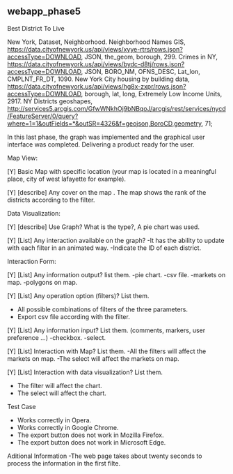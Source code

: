 ## webapp_phase5

Best District To Live

New York, Dataset, Neighborhood.
Neighborhood Names GIS, https://data.cityofnewyork.us/api/views/xyye-rtrs/rows.json?accessType=DOWNLOAD, JSON, the_geom, borough, 299.
Crimes in NY, https://data.cityofnewyork.us/api/views/bydc-d8tj/rows.json?accessType=DOWNLOAD, JSON, BORO_NM, OFNS_DESC, Lat_lon, CMPLNT_FR_DT, 1090.
New York City housing by building data,  https://data.cityofnewyork.us/api/views/hg8x-zxpr/rows.json?accessType=DOWNLOAD, borough, lat, long, Extremely Low Income Units, 2917.
NY Districts geoshapes, http://services5.arcgis.com/GfwWNkhOj9bNBqoJ/arcgis/rest/services/nycd/FeatureServer/0/query?where=1=1&outFields=*&outSR=4326&f=geojson,BoroCD,geometry, 71;




In this last phase, the graph was implemented and the graphical user interface was completed.
Delivering a product ready for the user.

Map View:

[Y] Basic Map with specific location (your map is located in a meaningful place, city of west lafayette for example).

[Y] [describe] Any cover on the map . The map shows the rank of the districts according to the filter.


Data Visualization:

[Y] [describe] Use Graph? What is the type?, A pie chart was used. 

[Y] [List] Any interaction available on the graph? 
-It has the ability to update with each filter in an animated way.
-Indicate the ID of each district.

Interaction Form:

[Y] [List] Any information output? list them. 
-pie chart.
-csv file.
-markets on map.
-polygons on map.

[Y] [List] Any operation option (filters)? List them. 
- All possible combinations of filters of the three parameters.
- Export csv file according with the filter.

[Y] [List] Any information input? List them. (comments, markers, user preference ...)
-checkbox.
-select.

[Y] [List] Interaction with Map? List them. 
-All the filters will affect the markets on map.
-The select will affect the markets on map.

[Y] [List] Interaction with data visualization? List them. 
- The filter will affect the chart.
- The select will affect the chart.

Test Case
- Works correctly in Opera.
- Works correctly in Google Chrome.
- The export button does not work in Mozilla Firefox.
- The export button does not work in Microsoft Edge.

Aditional Information
-The web page takes about twenty seconds to process the information in the first filte.
